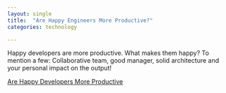 ```yaml
---
layout: single
title:  "Are Happy Engineers More Productive?"
categories: technology

---
```

Happy developers are more productive. What makes them happy? To mention a few: Collaborative team, good manager, solid architecture and your personal impact on the output!


 
[Are Happy Developers More Productive](https://www.software-engineering-unlocked.com/happy-developers-productive/)